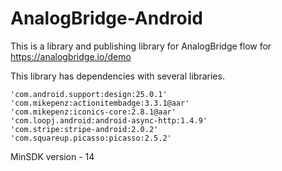 # AnalogBridge-Android

This is a library and publishing library for AnalogBridge flow for https://analogbridge.io/demo

This library has dependencies with several libraries.

```
'com.android.support:design:25.0.1'
'com.mikepenz:actionitembadge:3.3.1@aar'
'com.mikepenz:iconics-core:2.8.1@aar'
'com.loopj.android:android-async-http:1.4.9'
'com.stripe:stripe-android:2.0.2'
'com.squareup.picasso:picasso:2.5.2'
```

MinSDK version - 14
